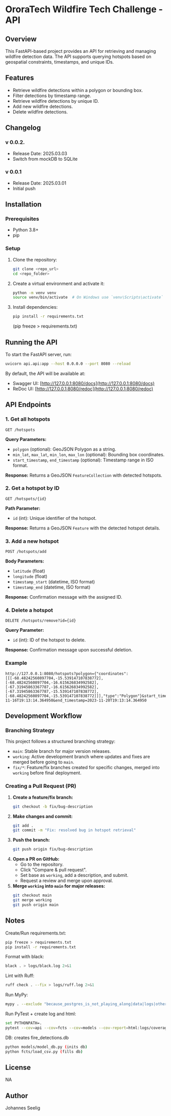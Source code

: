 # OroraTech Wildfire Tech Challenge - API

## Overview
This FastAPI-based project provides an API for retrieving and managing wildfire detection data. The API supports querying hotspots based on geospatial constraints, timestamps, and unique IDs.

## Features
- Retrieve wildfire detections within a polygon or bounding box.
- Filter detections by timestamp range.
- Retrieve wildfire detections by unique ID.
- Add new wildfire detections.
- Delete wildfire detections.

## Changelog

### v 0.0.2.
- Release Date: 2025.03.03
- Switch from mockDB to SQLite

### v 0.0.1
- Release Date: 2025.03.01
- Initial push

## Installation

### Prerequisites
- Python 3.8+
- pip

### Setup
1. Clone the repository:
   ```sh
   git clone <repo_url>
   cd <repo_folder>
   ```
2. Create a virtual environment and activate it:
   ```sh
   python -m venv venv
   source venv/bin/activate  # On Windows use `venv\Scripts\activate`
   ```
3. Install dependencies:
   ```sh
   pip install -r requirements.txt
   ```
   (pip freeze > requirements.txt)

## Running the API
To start the FastAPI server, run:
```sh
uvicorn api.api:app --host 0.0.0.0 --port 8080 --reload

```
By default, the API will be available at:
- Swagger UI: [http://127.0.0.1:8080/docs](http://127.0.0.1:8080/docs)
- ReDoc UI: [http://127.0.0.1:8080/redoc](http://127.0.0.1:8080/redoc)

## API Endpoints
### 1. Get all hotspots
```
GET /hotspots
```
**Query Parameters:**
- `polygon` (optional): GeoJSON Polygon as a string.
- `min_lat`, `max_lat`, `min_lon`, `max_lon` (optional): Bounding box coordinates.
- `start_timestamp`, `end_timestamp` (optional): Timestamp range in ISO format.

**Response:**
Returns a GeoJSON `FeatureCollection` with detected hotspots.

### 2. Get a hotspot by ID
```
GET /hotspots/{id}
```
**Path Parameter:**
- `id` (int): Unique identifier of the hotspot.

**Response:**
Returns a GeoJSON `Feature` with the detected hotspot details.

### 3. Add a new hotspot
```
POST /hotspots/add
```
**Body Parameters:**
- `latitude` (float)
- `longitude` (float)
- `timestamp_start` (datetime, ISO format)
- `timestamp_end` (datetime, ISO format)

**Response:**
Confirmation message with the assigned ID.

### 4. Delete a hotspot
```
DELETE /hotspots/remove?id={id}
```
**Query Parameter:**
- `id` (int): ID of the hotspot to delete.

**Response:**
Confirmation message upon successful deletion.

### Example
```
http://127.0.0.1:8080/hotspots?polygon={"coordinates":[[[-68.48242560897704,-15.539147107838772],[-68.48242560897704,-16.615626834992582],[-67.31945863367787,-16.615626834992582],[-67.31945863367787,-15.539147107838772],[-68.48242560897704,-15.539147107838772]]],"type":"Polygon"}&start_timestamp=2023-11-16T19:13:14.364950&end_timestamp=2023-11-20T19:13:14.364950
```

## Development Workflow
### Branching Strategy
This project follows a structured branching strategy:
- `main`: Stable branch for major version releases.
- `working`: Active development branch where updates and fixes are merged before going to `main`.
- `fix/*`: Feature/fix branches created for specific changes, merged into `working` before final deployment.

### Creating a Pull Request (PR)
1. **Create a feature/fix branch:**
   ```sh
   git checkout -b fix/bug-description
   ```
2. **Make changes and commit:**
   ```sh
   git add .
   git commit -m "Fix: resolved bug in hotspot retrieval"
   ```
3. **Push the branch:**
   ```sh
   git push origin fix/bug-description
   ```
4. **Open a PR on GitHub:**
   - Go to the repository.
   - Click "Compare & pull request".
   - Set base as `working`, add a description, and submit.
   - Request a review and merge upon approval.
5. **Merge `working` into `main` for major releases:**
   ```sh
   git checkout main
   git merge working
   git push origin main
   ```

## Notes
Create/Run requirements.txt:
```sh
pip freeze > requirements.txt
pip install -r requirements.txt
```

Format with black:
```sh
black . > logs/black.log 2>&1
```

Lint with Ruff:
```sh
ruff check . --fix > logs/ruff.log 2>&1
```

Run MyPy:
```sh
mypy . --exclude "because_postgres_is_not_playing_along|data|logs|other" > logs/mypy.log 2>&1
```

Run PyTest + create log and html:
```sh
set PYTHONPATH=.
pytest --cov=api --cov=fcts --cov=models --cov-report=html:logs/coverage_html > logs/pytest.log 2>&1
```

DB: creates fire_detections.db
```sh
python models/model_db.py (inits db)
python fcts/load_csv.py (fills db)
```

## License
NA


## Author
Johannes Seelig

